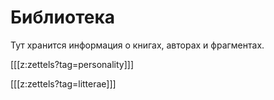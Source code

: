 # Библиотека
Тут хранится информация о книгах, авторах и фрагментах.

[[[z:zettels?tag=personality]]]

[[[z:zettels?tag=litterae]]]
